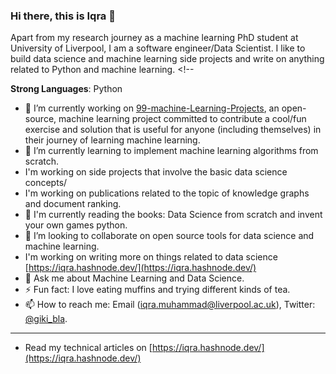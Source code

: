 ### Hi there, this is Iqra 👋

Apart from my research journey as a machine learning PhD student at University of Liverpool, I am a software engineer/Data Scientist. I like to build data science and machine learning side projects and write on anything related to Python and machine learning. <!--

**Strong Languages**: Python 
  
- 🔭 I’m currently working on [99-machine-Learning-Projects](https://github.com/cemeiq/99-ML-Learning-Projects),  an open-source, machine learning project committed to contribute a cool/fun exercise and solution that is useful for anyone (including themselves) in their journey of learning machine learning.
- 🌱 I’m currently learning to implement machine learning algorithms from scratch.
- I'm working on side projects that involve the basic data science concepts/
- I'm working on publications related to the topic of knowledge graphs and document ranking.
- :book: I'm currently reading the books: Data Science from scratch and invent your own games python.
- 👯 I’m looking to collaborate on open source tools for data science and machine learning.
- I'm working on writing more on things related to data science [https://iqra.hashnode.dev/](https://iqra.hashnode.dev/)
- 💬 Ask me about Machine Learning and Data Science.
- ⚡ Fun fact: I love eating muffins and trying different kinds of tea. 
- 📫 How to reach me: Email (iqra.muhammad@liverpool.ac.uk), Twitter: [@giki_bla](https://twitter.com/giki_bla).
--------------

- Read my technical articles on [https://iqra.hashnode.dev/](https://iqra.hashnode.dev/)



